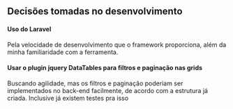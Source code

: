 ## Decisões tomadas no desenvolvimento

#### Uso do Laravel

Pela velocidade de desenvolvimento que o framework proporciona, além da minha familiaridade com a ferramenta.

#### Usar o plugin jquery DataTables para filtros e paginação nas grids

Buscando agilidade, mas os filtros e paginação poderiam ser implementados no back-end facilmente, de acordo com a estrutura já criada. Inclusive já existem testes pra isso